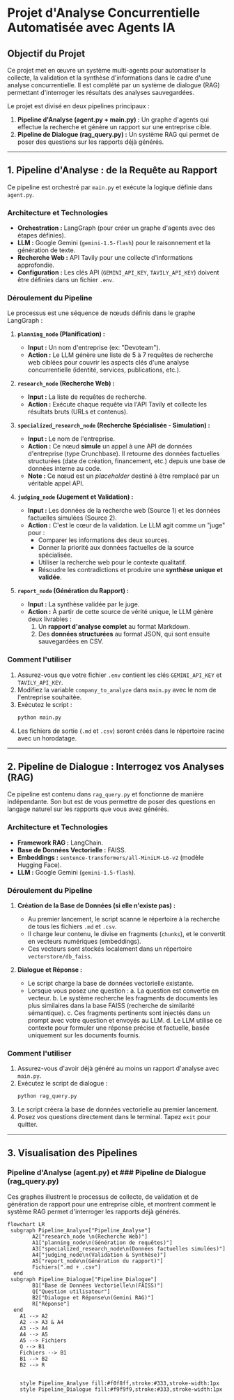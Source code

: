 # Projet d'Analyse Concurrentielle Automatisée avec Agents IA

## Objectif du Projet

Ce projet met en œuvre un système multi-agents pour automatiser la collecte, la validation et la synthèse d'informations dans le cadre d'une analyse concurrentielle. Il est complété par un système de dialogue (RAG) permettant d'interroger les résultats des analyses sauvegardées.

Le projet est divisé en deux pipelines principaux :

1.  **Pipeline d'Analyse (agent.py + main.py) :** Un graphe d'agents qui effectue la recherche et génère un rapport sur une entreprise cible.
2.  **Pipeline de Dialogue (rag_query.py) :** Un système RAG qui permet de poser des questions sur les rapports déjà générés.

---

## 1. Pipeline d'Analyse : de la Requête au Rapport

Ce pipeline est orchestré par `main.py` et exécute la logique définie dans `agent.py`.

### Architecture et Technologies

- **Orchestration :** LangGraph (pour créer un graphe d'agents avec des étapes définies).
- **LLM :** Google Gemini (`gemini-1.5-flash`) pour le raisonnement et la génération de texte.
- **Recherche Web :** API Tavily pour une collecte d'informations approfondie.
- **Configuration :** Les clés API (`GEMINI_API_KEY`, `TAVILY_API_KEY`) doivent être définies dans un fichier `.env`.

### Déroulement du Pipeline

Le processus est une séquence de nœuds définis dans le graphe LangGraph :

1.  **`planning_node` (Planification) :**

    - **Input :** Un nom d'entreprise (ex: "Devoteam").
    - **Action :** Le LLM génère une liste de 5 à 7 requêtes de recherche web ciblées pour couvrir les aspects clés d'une analyse concurrentielle (identité, services, publications, etc.).

2.  **`research_node` (Recherche Web) :**

    - **Input :** La liste de requêtes de recherche.
    - **Action :** Exécute chaque requête via l'API Tavily et collecte les résultats bruts (URLs et contenus).

3.  **`specialized_research_node` (Recherche Spécialisée - Simulation) :**

    - **Input :** Le nom de l'entreprise.
    - **Action :** Ce nœud **simule** un appel à une API de données d'entreprise (type Crunchbase). Il retourne des données factuelles structurées (date de création, financement, etc.) depuis une base de données interne au code.
    - **Note :** Ce nœud est un _placeholder_ destiné à être remplacé par un véritable appel API.

4.  **`judging_node` (Jugement et Validation) :**

    - **Input :** Les données de la recherche web (Source 1) et les données factuelles simulées (Source 2).
    - **Action :** C'est le cœur de la validation. Le LLM agit comme un "juge" pour :
      - Comparer les informations des deux sources.
      - Donner la priorité aux données factuelles de la source spécialisée.
      - Utiliser la recherche web pour le contexte qualitatif.
      - Résoudre les contradictions et produire une **synthèse unique et validée**.

5.  **`report_node` (Génération du Rapport) :**
    - **Input :** La synthèse validée par le juge.
    - **Action :** À partir de cette source de vérité unique, le LLM génère deux livrables :
      1.  Un **rapport d'analyse complet** au format Markdown.
      2.  Des **données structurées** au format JSON, qui sont ensuite sauvegardées en CSV.

### Comment l'utiliser

1.  Assurez-vous que votre fichier `.env` contient les clés `GEMINI_API_KEY` et `TAVILY_API_KEY`.
2.  Modifiez la variable `company_to_analyze` dans `main.py` avec le nom de l'entreprise souhaitée.
3.  Exécutez le script :
    ```bash
    python main.py
    ```
4.  Les fichiers de sortie (`.md` et `.csv`) seront créés dans le répertoire racine avec un horodatage.

---

## 2. Pipeline de Dialogue : Interrogez vos Analyses (RAG)

Ce pipeline est contenu dans `rag_query.py` et fonctionne de manière indépendante. Son but est de vous permettre de poser des questions en langage naturel sur les rapports que vous avez générés.

### Architecture et Technologies

- **Framework RAG :** LangChain.
- **Base de Données Vectorielle :** FAISS.
- **Embeddings :** `sentence-transformers/all-MiniLM-L6-v2` (modèle Hugging Face).
- **LLM :** Google Gemini (`gemini-1.5-flash`).

### Déroulement du Pipeline

1.  **Création de la Base de Données (si elle n'existe pas) :**

    - Au premier lancement, le script scanne le répertoire à la recherche de tous les fichiers `.md` et `.csv`.
    - Il charge leur contenu, le divise en fragments (`chunks`), et le convertit en vecteurs numériques (embeddings).
    - Ces vecteurs sont stockés localement dans un répertoire `vectorstore/db_faiss`.

2.  **Dialogue et Réponse :**
    - Le script charge la base de données vectorielle existante.
    - Lorsque vous posez une question :
      a. La question est convertie en vecteur.
      b. Le système recherche les fragments de documents les plus similaires dans la base FAISS (recherche de similarité sémantique).
      c. Ces fragments pertinents sont injectés dans un prompt avec votre question et envoyés au LLM.
      d. Le LLM utilise ce contexte pour formuler une réponse précise et factuelle, basée uniquement sur les documents fournis.

### Comment l'utiliser

1.  Assurez-vous d'avoir déjà généré au moins un rapport d'analyse avec `main.py`.
2.  Exécutez le script de dialogue :
    ```bash
    python rag_query.py
    ```
3.  Le script créera la base de données vectorielle au premier lancement.
4.  Posez vos questions directement dans le terminal. Tapez `exit` pour quitter.

---

## 3. Visualisation des Pipelines

### Pipeline d'Analyse (agent.py) et ### Pipeline de Dialogue (rag_query.py)

Ces graphes illustrent le processus de collecte, de validation et de génération de rapport pour une entreprise cible, et montrent comment le système RAG permet d'interroger les rapports déjà générés.

```mermaid
flowchart LR
 subgraph Pipeline_Analyse["Pipeline_Analyse"]
        A2["research_node \n(Recherche Web)"]
        A1["planning_node\n(Génération de requêtes)"]
        A3["specialized_research_node\n(Données factuelles simulées)"]
        A4["judging_node\n(Validation & Synthèse)"]
        A5["report_node\n(Génération du rapport)"]
        Fichiers[".md + .csv"]
  end
 subgraph Pipeline_Dialogue["Pipeline_Dialogue"]
        B1["Base de Données Vectorielle\n(FAISS)"]
        Q["Question utilisateur"]
        B2["Dialogue et Réponse\n(Gemini RAG)"]
        R["Réponse"]
  end
    A1 --> A2
    A2 --> A3 & A4
    A3 --> A4
    A4 --> A5
    A5 --> Fichiers
    Q --> B1
    Fichiers --> B1
    B1 --> B2
    B2 --> R


    style Pipeline_Analyse fill:#f0f8ff,stroke:#333,stroke-width:1px
    style Pipeline_Dialogue fill:#f9f9f9,stroke:#333,stroke-width:1px


```
